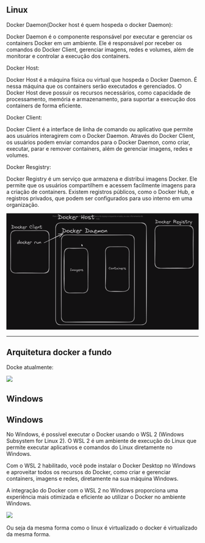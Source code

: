 ## Linux

Docker Daemon(Docker host é quem hospeda o docker Daemon):

Docker Daemon é o componente responsável por executar e gerenciar os containers Docker em um ambiente. Ele é responsável por receber os comandos do Docker Client, gerenciar imagens, redes e volumes, além de monitorar e controlar a execução dos containers.

  

Docker Host:

Docker Host é a máquina física ou virtual que hospeda o Docker Daemon. É nessa máquina que os containers serão executados e gerenciados. O Docker Host deve possuir os recursos necessários, como capacidade de processamento, memória e armazenamento, para suportar a execução dos containers de forma eficiente.

  

Docker Client:

Docker Client é a interface de linha de comando ou aplicativo que permite aos usuários interagirem com o Docker Daemon. Através do Docker Client, os usuários podem enviar comandos para o Docker Daemon, como criar, executar, parar e remover containers, além de gerenciar imagens, redes e volumes.

  

Docker Resgistry:

Docker Registry é um serviço que armazena e distribui imagens Docker. Ele permite que os usuários compartilhem e acessem facilmente imagens para a criação de containers. Existem registros públicos, como o Docker Hub, e registros privados, que podem ser configurados para uso interno em uma organização.

  

![](../imagens/arq-docker.png)

  

---

  

## Arquitetura docker a fundo

Docke atualmente:

![](../../imagens/arq-docker-interno.png)

  

  

## Windows

## Windows

No Windows, é possível executar o Docker usando o WSL 2 (Windows Subsystem for Linux 2). O WSL 2 é um ambiente de execução do Linux que permite executar aplicativos e comandos do Linux diretamente no Windows.

Com o WSL 2 habilitado, você pode instalar o Docker Desktop no Windows e aproveitar todos os recursos do Docker, como criar e gerenciar containers, imagens e redes, diretamente na sua máquina Windows.

A integração do Docker com o WSL 2 no Windows proporciona uma experiência mais otimizada e eficiente ao utilizar o Docker no ambiente Windows.

  

![](../../imagens/arq-docker-windows.png)

  

Ou seja da mesma forma como o linux é virtualizado o docker é virtualizado da mesma forma.